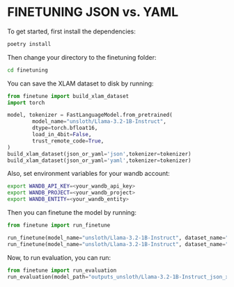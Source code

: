 # FINETUNING JSON vs. YAML

To get started, first install the dependencies:

```bash
poetry install
```

Then  change your directory to the finetuning folder:

```bash
cd finetuning
```

You can save the XLAM dataset to disk by running:

```python
from finetune import build_xlam_dataset
import torch

model, tokenizer = FastLanguageModel.from_pretrained(
        model_name="unsloth/Llama-3.2-1B-Instruct", 
        dtype=torch.bfloat16,
        load_in_4bit=False,
        trust_remote_code=True,
)
build_xlam_dataset(json_or_yaml='json',tokenizer=tokenizer)
build_xlam_dataset(json_or_yaml='yaml',tokenizer=tokenizer)
```

Also, set environment variables for your wandb account:

```bash
export WANDB_API_KEY=<your_wandb_api_key>
export WANDB_PROJECT=<your_wandb_project>
export WANDB_ENTITY=<your_wandb_entity>
```

Then you can finetune the model by running:

```python
from finetune import run_finetune

run_finetune(model_name="unsloth/Llama-3.2-1B-Instruct", dataset_name="xlam", json_or_yaml="json")
run_finetune(model_name="unsloth/Llama-3.2-1B-Instruct", dataset_name="xlam", json_or_yaml="yaml")
```

Now, to run evaluation, you can run:

```python
from finetune import run_evaluation
run_evaluation(model_path="outputs_unsloth/Llama-3.2-1B-Instruct_json_xlam/epoch_1", model_name="unsloth/Llama-3.2-1B-Instruct", json_or_yaml="json", dataset_name="xlam")
```
